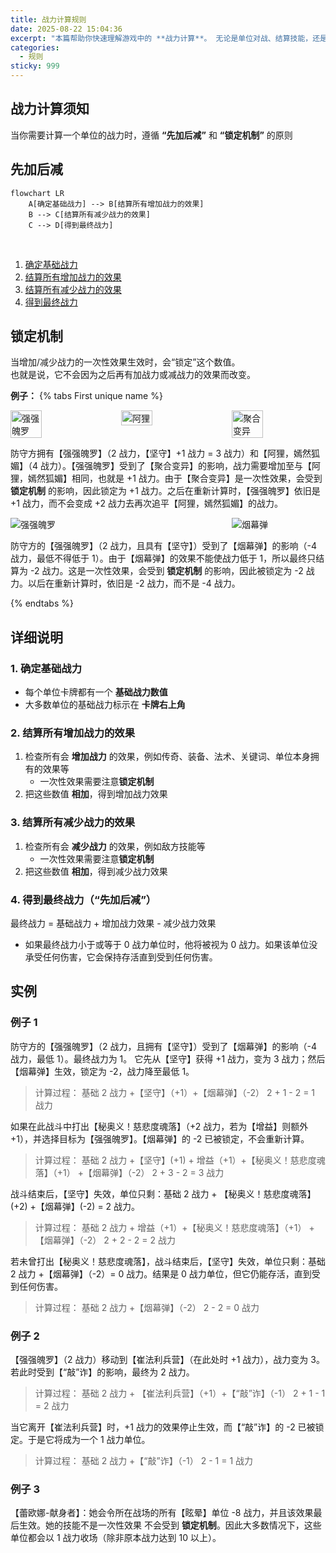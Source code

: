 ```yaml
---
title: 战力计算规则
date: 2025-08-22 15:04:36
excerpt: "本篇帮助你快速理解游戏中的 **战力计算**。 无论是单位对战、结算技能，还是进行比拼，都需要正确计算战力。"
categories:
  - 规则
sticky: 999
---
```

## 战力计算须知
当你需要计算一个单位的战力时，遵循 **“先加后减”** 和 **“锁定机制”** 的原则

## 先加后减
```mermaid
flowchart LR
    A[确定基础战力] --> B[结算所有增加战力的效果]
    B --> C[结算所有减少战力的效果]
    C --> D[得到最终战力]
```
<br>

1. [确定基础战力](#1-确定基础战力)  
2. [结算所有增加战力的效果](#2-结算所有增加战力的效果)
3. [结算所有减少战力的效果](#3-结算所有减少战力的效果。)  
4. [得到最终战力](#4-得到最终战力)  

## 锁定机制
当增加/减少战力的一次性效果生效时，会“锁定”这个数值。  
也就是说，它不会因为之后再有加战力或减战力的效果而改变。

**例子：**
{% tabs First unique name %}
 
<!-- tab 加战力例子 -->

<div style="display:flex; justify-content:space-between; gap:10px;">
  <img src="https://pub-36fd2538ad9044c491ed55668a85f172.r2.dev/OGN-052.png" alt="强强魄罗" style="flex:1; width: 33%; max-width:150px; height:auto;"/>
  <img src="https://pub-36fd2538ad9044c491ed55668a85f172.r2.dev/OGN-066a.png" alt="阿狸" style="flex:1; width: 33%; max-width:150px; height:auto;"/>
  <img src="https://pub-36fd2538ad9044c491ed55668a85f172.r2.dev/OGN-108.png" alt="聚合变异" style="flex:1; width: 33%; max-width:150px; height:auto;"/>
</div>

防守方拥有【强强魄罗】（2 战力，【坚守】+1 战力 = 3 战力）和【阿狸，嫣然狐媚】（4 战力）。【强强魄罗】受到了【聚合变异】的影响，战力需要增加至与【阿狸，嫣然狐媚】相同，也就是 +1 战力。由于【聚合变异】是一次性效果，会受到 **锁定机制** 的影响，因此锁定为 +1 战力。之后在重新计算时，【强强魄罗】依旧是 +1 战力，而不会变成 +2 战力去再次追平【阿狸，嫣然狐媚】的战力。
 
<!-- endtab -->
 
<!-- tab 减战力例子-->
 
<div style="display:flex; justify-content:space-between; gap:10px;">
  <img src="https://pub-36fd2538ad9044c491ed55668a85f172.r2.dev/OGN-052.png" alt="强强魄罗" style="flex:1; max-width:150px; height:auto;"/>
  <img src="https://pub-36fd2538ad9044c491ed55668a85f172.r2.dev/OGN-093.png" alt="烟幕弹" style="flex:1; max-width:150px; height:auto;"/>
</div>

防守方的【强强魄罗】（2 战力，且具有【坚守】）受到了【烟幕弹】的影响（-4 战力，最低不得低于 1）。由于【烟幕弹】的效果不能使战力低于 1，所以最终只结算为 -2 战力。这是一次性效果，会受到 **锁定机制** 的影响，因此被锁定为 -2 战力。以后在重新计算时，依旧是 -2 战力，而不是 -4 战力。

<!-- endtab -->
 
{% endtabs %}


## 详细说明

### 1. 确定基础战力
- 每个单位卡牌都有一个 **基础战力数值**
- 大多数单位的基础战力标示在 **卡牌右上角**

### 2. 结算所有增加战力的效果
1. 检查所有会 **增加战力** 的效果，例如传奇、装备、法术、关键词、单位本身拥有的效果等
    - 一次性效果需要注意**锁定机制**
2. 把这些数值 **相加**，得到增加战力效果

### 3. 结算所有减少战力的效果
1. 检查所有会 **减少战力** 的效果，例如敌方技能等
    - 一次性效果需要注意**锁定机制**
2. 把这些数值 **相加**，得到减少战力效果

### 4. 得到最终战力（**“先加后减”**）
最终战力 = 基础战力 + 增加战力效果 - 减少战力效果
- 如果最终战力小于或等于 0 战力单位时，他将被视为 0 战力。如果该单位没承受任何伤害，它会保持存活直到受到任何伤害。

## 实例

### 例子 1
防守方的【强强魄罗】（2 战力，且拥有【坚守】）受到了【烟幕弹】的影响（-4 战力，最低 1）。最终战力为 1。
它先从【坚守】获得 +1 战力，变为 3 战力；然后【烟幕弹】生效，锁定为 -2，战力降至最低 1。

> 计算过程：
> 基础 2 战力 +【坚守】（+1）+【烟幕弹】（-2）
> 2 + 1 - 2 = 1 战力

如果在此战斗中打出【秘奥义！慈悲度魂落】（+2 战力，若为【增益】则额外 +1），并选择目标为【强强魄罗】。【烟幕弹】的 -2 已被锁定，不会重新计算。

> 计算过程：
> 基础 2 战力 +【坚守】(+1) + 增益（+1）+【秘奥义！慈悲度魂落】（+1） +【烟幕弹】（-2）
> 2 + 3 - 2 = 3 战力

战斗结束后，【坚守】失效，单位只剩：基础 2 战力 + 【秘奥义！慈悲度魂落】(+2) +【烟幕弹】(-2) = 2 战力。

> 计算过程：
> 基础 2 战力 + 增益（+1）+【秘奥义！慈悲度魂落】（+1） +【烟幕弹】（-2）
> 2 + 2 - 2 = 2 战力

若未曾打出【秘奥义！慈悲度魂落】，战斗结束后，【坚守】失效，单位只剩：基础 2 战力 +【烟幕弹】（-2）= 0 战力。结果是 0 战力单位，但它仍能存活，直到受到任何伤害。

> 计算过程：
> 基础 2 战力 +【烟幕弹】（-2）
> 2 - 2 = 0 战力

### 例子 2

【强强魄罗】（2 战力）移动到【崔法利兵营】（在此处时 +1 战力），战力变为 3。若此时受到【“敲”诈】的影响，最终为 2 战力。

> 计算过程：
> 基础 2 战力 + 【崔法利兵营】（+1）+【“敲”诈】（-1）
> 2 + 1 - 1 = 2 战力

当它离开【崔法利兵营】时，+1 战力的效果停止生效，而【“敲”诈】的 -2 已被锁定。于是它将成为一个 1 战力单位。

> 计算过程：
> 基础 2 战力 +【“敲”诈】（-1）
> 2 - 1 = 1 战力

### 例子 3
【蕾欧娜-献身者】：她会令所在战场的所有【眩晕】单位 -8 战力，并且该效果最后生效。她的技能不是一次性效果 不会受到 **锁定机制**。因此大多数情况下，这些单位都会以 1 战力收场（除非原本战力达到 10 以上）。